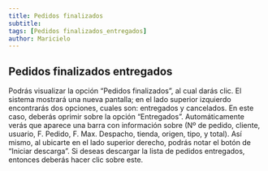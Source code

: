 ```yaml
---
title: Pedidos finalizados
subtitle: 
tags: [Pedidos finalizados_entregados]
author: Maricielo
---
```


## Pedidos finalizados entregados
Podrás visualizar la opción “Pedidos finalizados”, al cual darás clic.
El sistema mostrará una nueva pantalla; en el lado superior izquierdo encontrarás dos opciones, cuales son: entregados y cancelados.
En este caso, deberás oprimir sobre la opción “Entregados”. Automáticamente verás que aparece una barra con información sobre (Nº de pedido, cliente, usuario, F. Pedido, F. Max. Despacho, tienda, origen, tipo, y total).
Así mismo, al ubicarte en el lado superior derecho, podrás notar el botón de “Iniciar descarga”. Si deseas descargar la lista de pedidos entregados, entonces deberás hacer clic sobre este.
